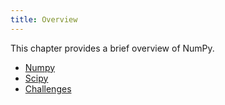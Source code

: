 ```yaml
---
title: Overview
---
```


This chapter provides a brief overview of NumPy.

* [Numpy](ch2_numpy.md)
* [Scipy](ch2_scipy.md)
* [Challenges](ch2_challenges.md)
